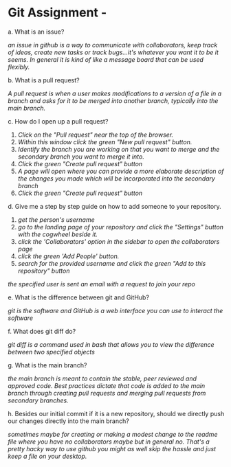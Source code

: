 # Git Assignment - <Anthony-Hendrickson>

a. What is an issue?

_an issue in github is a way to communicate with collaborators, keep track of ideas, create new tasks or track bugs...it's whatever you want it to be it seems. In general it is kind of like a message board that can be used flexibly._

b. What is a pull request?

_A pull request is when a user makes modifications to a version of a file in a branch and asks for it to be merged into another branch, typically into the main branch._

c. How do I open up a pull request?

1. _Click on the "Pull request" near the top of the browser._
2. _Within this window click the green "New pull request" button._
3. _Identify the branch you are working on that you want to merge and the secondary branch you want to merge it into._
4. _Click the green "Create pull request" button_
5. _A page will open where you can provide a more elaborate description of the changes you made which will be incorporated into the secondary branch_
6. _Click the green "Create pull request" button_

d. Give me a step by step guide on how to add someone to your repository.

1. _get the person's username_
2. _go to the landing page of your repository and click the "Settings" button with the cogwheel beside it._
3. _click the 'Collaborators' option in the sidebar to open the collaborators page_
4. _click the green 'Add People' button._
5. _search for the provided username and click the green "Add <username> to this repository" button_

_the specified user is sent an email with a request to join your repo_


e. What is the difference between git and GitHub?

_git is the software and GitHub is a web interface you can use to interact the software_

f. What does git diff do?

_git diff is a command used in bash that allows you to view the difference between two specified objects_

g. What is the main branch?

_the main branch is meant to contain the stable, peer reviewed and approved code. Best practices dictate that code is added to the main branch through creating pull requests and merging pull requests from secondary branches._

h. Besides our initial commit if it is a new repository, should we directly push our changes directly into the main branch?

_sometimes maybe for creating or making a modest change to the readme file where you have no collaborators maybe but in general no. That's a pretty hacky way to use github you might as well skip the hassle and just keep a file on your desktop._

